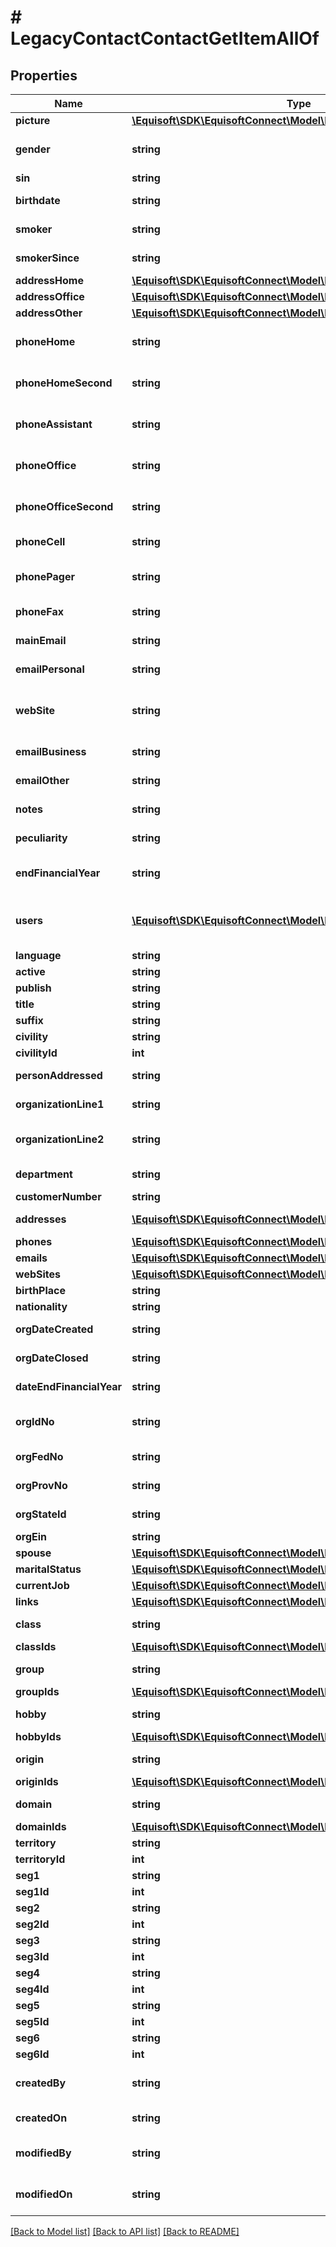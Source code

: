 # # LegacyContactContactGetItemAllOf

## Properties

Name | Type | Description | Notes
------------ | ------------- | ------------- | -------------
**picture** | [**\Equisoft\SDK\EquisoftConnect\Model\LegacyContactPicture**](LegacyContactPicture.md) |  | [optional]
**gender** | **string** | Gender of the contact. Either MALE or FEMALE. | [optional]
**sin** | **string** | Sin of the contact. | [optional]
**birthdate** | **string** | Birthdate of the contact. | [optional]
**smoker** | **string** | Smoker status of the contact. | [optional]
**smokerSince** | **string** | Smoker status since date. | [optional]
**addressHome** | [**\Equisoft\SDK\EquisoftConnect\Model\LegacyContactAddress**](LegacyContactAddress.md) |  | [optional]
**addressOffice** | [**\Equisoft\SDK\EquisoftConnect\Model\LegacyContactAddress**](LegacyContactAddress.md) |  | [optional]
**addressOther** | [**\Equisoft\SDK\EquisoftConnect\Model\LegacyContactAddress**](LegacyContactAddress.md) |  | [optional]
**phoneHome** | **string** | Phone number of the contact at home. | [optional]
**phoneHomeSecond** | **string** | Second phone number of the contact at home. | [optional]
**phoneAssistant** | **string** | Assistant phone number of the contact. | [optional]
**phoneOffice** | **string** | Office phone number of the contact. | [optional]
**phoneOfficeSecond** | **string** | Second office phone number of the contact. | [optional]
**phoneCell** | **string** | Cell phone number of the contact. | [optional]
**phonePager** | **string** | Pager phone number of the contact. | [optional]
**phoneFax** | **string** | Fax phone number of the contact. | [optional]
**mainEmail** | **string** | Main email of the contact. | [optional]
**emailPersonal** | **string** | Personal email of the contact. | [optional]
**webSite** | **string** | Web Site URL. This represent the main website for the contact. | [optional]
**emailBusiness** | **string** | Business email of the contact. | [optional]
**emailOther** | **string** | Business email of the contact. | [optional]
**notes** | **string** | Notes of the contact. | [optional]
**peculiarity** | **string** | Peculiarity of the contact. | [optional]
**endFinancialYear** | **string** | End of the financial year (for organization). | [optional]
**users** | [**\Equisoft\SDK\EquisoftConnect\Model\LegacyUser[]**](LegacyUser.md) | Owner of the contact. By default use the current api user. | [optional]
**language** | **string** | Language. | [optional]
**active** | **string** | Active (boolean). | [optional]
**publish** | **string** | Publish (boolean). | [optional]
**title** | **string** | Title. | [optional]
**suffix** | **string** | Suffix. | [optional]
**civility** | **string** | Civility. | [optional]
**civilityId** | **int** | Civility id. | [optional]
**personAddressed** | **string** | Person Addressed (Correspondance). | [optional]
**organizationLine1** | **string** | Organization name (Correspondance). | [optional]
**organizationLine2** | **string** | Organization name - second line (Correspondance). | [optional]
**department** | **string** | Department (Correspondance). | [optional]
**customerNumber** | **string** | Customer Number. | [optional]
**addresses** | [**\Equisoft\SDK\EquisoftConnect\Model\LegacyContactAddress[]**](LegacyContactAddress.md) | Contact addresses. | [optional]
**phones** | [**\Equisoft\SDK\EquisoftConnect\Model\LegacyContactPhone[]**](LegacyContactPhone.md) | Contact phones. | [optional]
**emails** | [**\Equisoft\SDK\EquisoftConnect\Model\LegacyContactEmail[]**](LegacyContactEmail.md) | Contact emails. | [optional]
**webSites** | [**\Equisoft\SDK\EquisoftConnect\Model\LegacyContactWebSite[]**](LegacyContactWebSite.md) | Contact web sites. | [optional]
**birthPlace** | **string** | Birth Place. | [optional]
**nationality** | **string** | Nationality. | [optional]
**orgDateCreated** | **string** | Organization created date. | [optional]
**orgDateClosed** | **string** | Organization closed date. | [optional]
**dateEndFinancialYear** | **string** | Financial year end date. | [optional]
**orgIdNo** | **string** | Organization identification number. | [optional]
**orgFedNo** | **string** | Organization federal number. | [optional]
**orgProvNo** | **string** | Organization provincial number. | [optional]
**orgStateId** | **string** | Organization state identification | [optional]
**orgEin** | **string** | Organization EIN. | [optional]
**spouse** | [**\Equisoft\SDK\EquisoftConnect\Model\LegacyContactContact**](LegacyContactContact.md) |  | [optional]
**maritalStatus** | [**\Equisoft\SDK\EquisoftConnect\Model\LegacyContactMaritalStatus**](LegacyContactMaritalStatus.md) |  | [optional]
**currentJob** | [**\Equisoft\SDK\EquisoftConnect\Model\LegacyContactJob**](LegacyContactJob.md) |  | [optional]
**links** | [**\Equisoft\SDK\EquisoftConnect\Model\LegacyContactContactLink[]**](LegacyContactContactLink.md) | Linked contacts. | [optional]
**class** | **string** | Class (separated by ;). | [optional]
**classIds** | [**\Equisoft\SDK\EquisoftConnect\Model\LegacyInt[]**](LegacyInt.md) | Class ids. | [optional]
**group** | **string** | Mailing group (separated by ;). | [optional]
**groupIds** | [**\Equisoft\SDK\EquisoftConnect\Model\LegacyInt[]**](LegacyInt.md) | Mailing group ids. | [optional]
**hobby** | **string** | Hobby (separated by ;). | [optional]
**hobbyIds** | [**\Equisoft\SDK\EquisoftConnect\Model\LegacyInt[]**](LegacyInt.md) | Hobby ids. | [optional]
**origin** | **string** | Origin (separated by ;). | [optional]
**originIds** | [**\Equisoft\SDK\EquisoftConnect\Model\LegacyInt[]**](LegacyInt.md) | Origin ids. | [optional]
**domain** | **string** | Activity Domain (separated by ;). | [optional]
**domainIds** | [**\Equisoft\SDK\EquisoftConnect\Model\LegacyInt[]**](LegacyInt.md) | Domain ids. | [optional]
**territory** | **string** | Territory. | [optional]
**territoryId** | **int** | Territory id. | [optional]
**seg1** | **string** | Segmentation 1. | [optional]
**seg1Id** | **int** | Segmentation 1 id. | [optional]
**seg2** | **string** | Segmentation 2. | [optional]
**seg2Id** | **int** | Segmentation 2 id. | [optional]
**seg3** | **string** | Segmentation 3. | [optional]
**seg3Id** | **int** | Segmentation 3 id. | [optional]
**seg4** | **string** | Segmentation 4. | [optional]
**seg4Id** | **int** | Segmentation 4 id. | [optional]
**seg5** | **string** | Segmentation 5. | [optional]
**seg5Id** | **int** | Segmentation 5 id. | [optional]
**seg6** | **string** | Segmentation 6. | [optional]
**seg6Id** | **int** | Segmentation 6 id. | [optional]
**createdBy** | **string** | Email of the user who created the event. | [optional]
**createdOn** | **string** | Date of creation of the event. | [optional]
**modifiedBy** | **string** | Email of the user who last modified the event. | [optional]
**modifiedOn** | **string** | Date of the last modification of the event. | [optional]

[[Back to Model list]](../../README.md#models) [[Back to API list]](../../README.md#endpoints) [[Back to README]](../../README.md)
